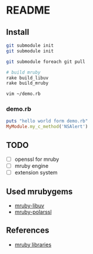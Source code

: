 # README

## Install

```bash
git submodule init
git submodule init

git submodule foreach git pull

# build mruby
rake build_libuv
rake build_mruby

vim ~/demo.rb
```

### demo.rb

```ruby
puts "hello world form demo.rb"
MyModule.my_c_method('NSAlert')
```

## TODO

* [ ] openssl for mruby
* [ ] mruby engine
* [ ] extension system

## Used mrubygems

* [mruby-libuv](https://github.com/jbreeden/mruby-libuv)
* [mruby-polarssl](https://github.com/luisbebop/mruby-polarssl)

## References

* [mruby libraries](http://mruby.org/libraries/)

